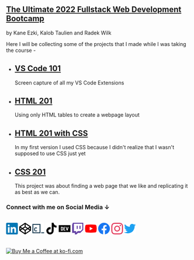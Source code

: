 
<h2> <a href="https://www.udemy.com/course/the-ultimate-fullstack-web-development-bootcamp/">The Ultimate 2022 Fullstack Web Development Bootcamp</a></h2>
by Kane Ezki, Kalob Taulien and Radek Wilk 

<p> Here I will be collecting some of the projects that I made while I was taking the course - </p>

<ul>

  <li><h2><a href="https://esteecodes.github.io/The-Ultimate-2022-Fullstack-Web-Dev-Bootcamp-Kalob-Udemy/section-4-VS-Code-101/my_vscode-extensions_june_2022.jpg?raw=true" target="_blank">VS Code 101</a></h2><p>Screen capture of all my VS Code Extensions</p></li>
  <li><h2><a href="https://esteecodes.github.io/The-Ultimate-2022-Fullstack-Web-Dev-Bootcamp-Kalob-Udemy/1.%20HTML%20201%20with%20css%20version/" target="_blank">HTML 201</a></h2>
<p>Using only HTML tables to create a webpage layout</p></li>
  <li><h2><a href="https://esteecodes.github.io/The-Ultimate-2022-Fullstack-Web-Dev-Bootcamp-Kalob-Udemy/1.%20HTML%20201%20with%20css%20version/" target="_blank">HTML 201 with CSS</a></h2>
<p>In my first version I used CSS because I didn't realize that I wasn't supposed to use CSS just yet</p></li>
  <li><h2><a href="https://esteecodes.github.io/The-Ultimate-2022-Fullstack-Web-Dev-Bootcamp-Kalob-Udemy/2-CSS-201/" target="_blank">CSS 201</a></h2>
<p> This project was about finding a web page that we like and replicating it as best as we can.</p></li>  
  
</ul>





<h3>Connect with me on Social Media ↓</h3>
<br/>
<a href="https://www.linkedin.com/in/esteecodes/" target="_blank"><img src="https://github.com/esteecodes/icons/blob/main/icomoon/PNG/linkedin.png?raw=true"></a>
<a href="https://codepen.io/esteecodes" target="_blank"><img src="https://github.com/esteecodes/icons/blob/main/icomoon/PNG/codepen.png?raw=true"></a>
<a href="https://www.codecademy.com/profiles/esteecodes" target="_blank"><img src="https://github.com/esteecodes/icons/blob/main/icomoon/PNG/codecademy.png?raw=true"></a>
<a href="https://www.tiktok.com/@esteecodes" target="_blank"><img src="https://github.com/esteecodes/icons/blob/main/icomoon/PNG/tiktok.png?raw=true"></a>
<a href="https://dev.to/esteecodes" target="_blank"><img src="https://github.com/esteecodes/icons/blob/main/icomoon/PNG/dev-dot-to.png?raw=true"></a>
<a href="https://www.twitch.tv/esteecodes" target="_blanc"><img src="https://github.com/esteecodes/icons/blob/main/icomoon/PNG/twitch.png?raw=true"></a>
<a href="https://www.youtube.com/c/EsteeCodes" target="_blank"><img src="https://github.com/esteecodes/icons/blob/main/icomoon/PNG/youtube.png?raw=true"></a>
<a href="https://www.facebook.com/esteecodes" target="_blank"><img src="https://github.com/esteecodes/icons/blob/main/icomoon/PNG/facebook.png?raw=true"></a>
<a href="https://www.instagram.com/esteecodes/" target="_blank"><img src="https://github.com/esteecodes/icons/blob/main/icomoon/PNG/instagram.png?raw=true"></a>
<a href="https://twitter.com/esteecodes" target="_blank"><img src="https://github.com/esteecodes/icons/blob/main/icomoon/PNG/twitter.png?raw=true"></a>
<br><br><br>
<a href='https://ko-fi.com/esteecodes' target='_blank'><img height='36' style='border:0px;height:36px;' src='https://cdn.ko-fi.com/cdn/kofi2.png?v=3' border='0' alt='Buy Me a Coffee at ko-fi.com' /></a>
